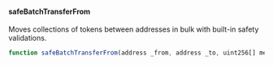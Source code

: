 #### safeBatchTransferFrom

Moves collections of tokens between addresses in bulk with built-in safety validations.

```js
function safeBatchTransferFrom(address _from, address _to, uint256[] memory _ids, uint256[] memory _values, bytes memory _data) public
